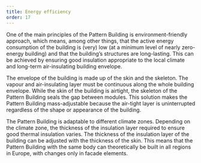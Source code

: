 ```yaml
---
title: Energy efficiency
order: 17
---
```

One of the main principles of the Pattern Building is environment-friendly approach, which means, among other things, that the active energy consumption of the building is (very) low (at a minimum level of nearly zero-energy building) and that the building’s structures are long-lasting. This can be achieved by ensuring good insulation appropriate to the local climate and long-term air-insulating building envelope. 

The envelope of the building is made up of the skin and the skeleton. The vapour and air-insulating layer must be continuous along the whole building envelope. While the skin of the building is airtight, the skeleton of the Pattern Building seals the gap between modules. This solution makes the Pattern Building mass-adjustable because the air-tight layer is uninterrupted regardless of the shape or appearance of the building.

The Pattern Building is adaptable to different climate zones. Depending on the climate zone, the thickness of the insulation layer required to ensure good thermal insulation varies. The thickness of the insulation layer of the building can be adjusted with the thickness of the skin. This means that the Pattern Building with the same body can theoretically be built in all regions in Europe, with changes only in facade elements.